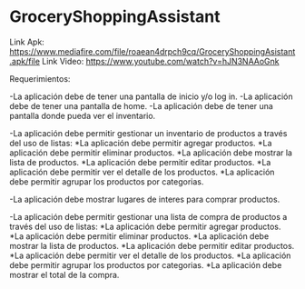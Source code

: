 # GroceryShoppingAssistant



Link Apk: https://www.mediafire.com/file/roaean4drpch9cq/GroceryShoppingAsistant.apk/file
Link Video: https://www.youtube.com/watch?v=hJN3NAAoGnk

Requerimientos:

-La aplicación debe de tener una pantalla de inicio y/o log in.
-La aplicación debe de tener una pantalla de home.
-La aplicación debe de tener una pantalla donde pueda ver el inventario.

-La aplicación debe permitir gestionar un inventario de productos a través del uso de listas:
	*La aplicación debe permitir agregar productos.
	*La aplicación debe permitir eliminar productos.
	*La aplicación debe mostrar la lista de productos.
	*La aplicación debe permitir editar productos.
	*La aplicación debe permitir ver el detalle de los productos.
	*La aplicación debe permitir agrupar los productos por	categorias.
 
-La aplicación debe mostrar lugares de interes para comprar productos.

-La aplicación debe permitir gestionar una lista de compra de productos a través del uso de listas:
	*La aplicación debe permitir agregar productos.
	*La aplicación debe permitir eliminar productos.
	*La aplicación debe mostrar la lista de productos.
	*La aplicación debe permitir editar productos.
	*La aplicación debe permitir ver el detalle de los productos.
	*La aplicación debe permitir agrupar los productos por	categorias.
  *La aplicación debe mostrar el total de la compra.
